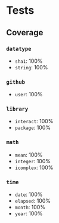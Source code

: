 # Tests

## Coverage

### `datatype` 

* `sha1`: 100%
* `string`: 100%

### `github`

* `user`: 100%

### `library`

* `interact`: 100%
* `package`: 100%

### `math`

* `mean`: 100%
* `integer`: 100%
* `icomplex`: 100%

### `time`

* `date`: 100% 
* `elapsed`: 100%  
* `month`: 100%  
* `year`: 100%

